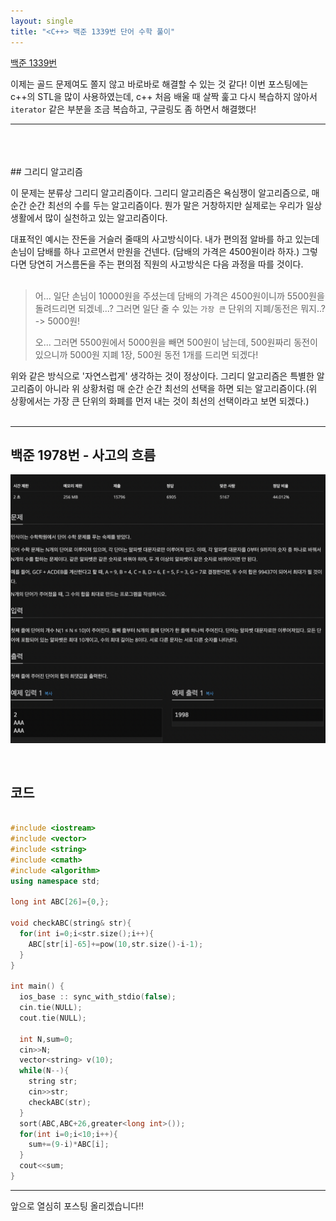 ```yaml
---
layout: single
title: "<C++> 백준 1339번 단어 수학 풀이"
---
```


[백준 1339번](https://www.acmicpc.net/problem/1339)

이제는 골드 문제여도 쫄지 않고 바로바로 해결할 수 있는 것 같다! 이번 포스팅에는
c++의 STL을 많이 사용하였는데, c++ 처음 배울 때 살짝 훑고 다시 복습하지 않아서
`iterator` 같은 부분을 조금 복습하고, 구글링도 좀 하면서 해결했다!

---
<br />
<br />
<br />
## 그리디 알고리즘

이 문제는 분류상 그리디 알고리즘이다. 그리디 알고리즘은 욕심쟁이 알고리즘으로, 매순간
순간 최선의 수를 두는 알고리즘이다. 뭔가 말은 거창하지만 실제로는 우리가 일상 생활에서
많이 실천하고 있는 알고리즘이다.

대표적인 예시는 잔돈을 거슬러 줄때의 사고방식이다. 내가 편의점 알바를 하고 있는데 손님이
담배를 하나 고르면서 만원을 건넨다. (담배의 가격은 4500원이라 하자.) 그렇다면 당연히
거스름돈을 주는 편의점 직원의 사고방식은 다음 과정을 따를 것이다.
<br />
<br />
>어... 일단 손님이 10000원을 주셨는데 담배의 가격은 4500원이니까 5500원을 돌려드리면
>되겠네...? 그러면 일단 줄 수 있는 `가장 큰` 단위의 지폐/동전은 뭐지..? 
>-> 5000원!
>
>오... 그러면 5500원에서 5000원을 빼면 500원이 남는데, 500원짜리 동전이 있으니까
>5000원 지폐 1장, 500원 동전 1개를 드리면 되겠다!

위와 같은 방식으로 '자연스럽게' 생각하는 것이 정상이다. 그리디 알고리즘은 특별한 알고리즘이
아니라 위 상황처럼 매 순간 순간 최선의 선택을 하면 되는 알고리즘이다.(위 상황에서는 가장
큰 단위의 화폐를 먼저 내는 것이 최선의 선택이라고 보면 되겠다.)
<br />
<br />

---

## 백준 1978번 - 사고의 흐름

![5](/assets/images/5.png)

<br />

## 코드

```cpp

#include <iostream>
#include <vector> 
#include <string> 
#include <cmath>
#include <algorithm>
using namespace std;

long int ABC[26]={0,};

void checkABC(string& str){
  for(int i=0;i<str.size();i++){
    ABC[str[i]-65]+=pow(10,str.size()-i-1);
  }
}

int main() {
  ios_base :: sync_with_stdio(false);
  cin.tie(NULL);
  cout.tie(NULL);
  
  int N,sum=0;
  cin>>N;
  vector<string> v(10);
  while(N--){
    string str;
    cin>>str;
    checkABC(str);
  }
  sort(ABC,ABC+26,greater<long int>());
  for(int i=0;i<10;i++){
    sum+=(9-i)*ABC[i];
  }
  cout<<sum;
}
```


---

앞으로 열심히 포스팅 올리겠습니다!!
